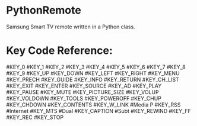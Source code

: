 PythonRemote
============

Samsung Smart TV remote written in a Python class.

Key Code Reference:
===================

#KEY_0
 #KEY_1
 #KEY_2
 #KEY_3
 #KEY_4
 #KEY_5
 #KEY_6
 #KEY_7
 #KEY_8
 #KEY_9
 #KEY_UP
 #KEY_DOWN
 #KEY_LEFT
 #KEY_RIGHT
 #KEY_MENU
 #KEY_PRECH
 #KEY_GUIDE
 #KEY_INFO
 #KEY_RETURN
 #KEY_CH_LIST
 #KEY_EXIT
 #KEY_ENTER
 #KEY_SOURCE
 #KEY_AD #KEY_PLAY
 #KEY_PAUSE
 #KEY_MUTE
 #KEY_PICTURE_SIZE
 #KEY_VOLUP
 #KEY_VOLDOWN
 #KEY_TOOLS
 #KEY_POWEROFF
 #KEY_CHUP
 #KEY_CHDOWN
 #KEY_CONTENTS
 #KEY_W_LINK #Media P
 #KEY_RSS #Internet
 #KEY_MTS #Dual
 #KEY_CAPTION #Subt
 #KEY_REWIND
 #KEY_FF
 #KEY_REC
 #KEY_STOP
